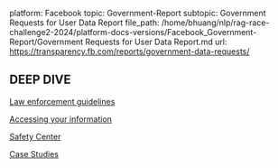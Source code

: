 platform: Facebook
topic: Government-Report
subtopic: Government Requests for User Data Report
file_path: /home/bhuang/nlp/rag-race-challenge2-2024/platform-docs-versions/Facebook_Government-Report/Government Requests for User Data Report.md
url: https://transparency.fb.com/reports/government-data-requests/

## DEEP DIVE

[Law enforcement guidelines](https://www.facebook.com/safety/groups/law/)

[Accessing your information](https://www.facebook.com/help/930396167085762)

[Safety Center](https://www.facebook.com/safety)

[Case Studies](https://transparency.fb.com/data/government-data-requests/case-studies/)